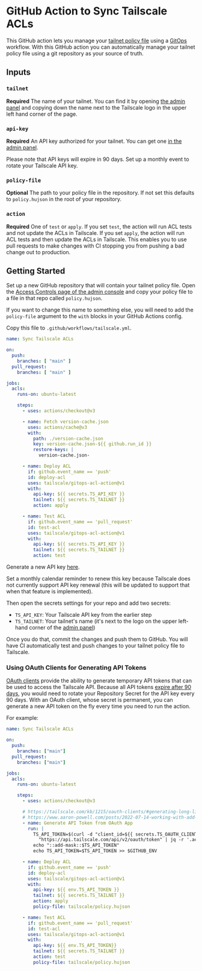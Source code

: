 # GitHub Action to Sync Tailscale ACLs

This GitHub action lets you manage your [tailnet policy file](https://tailscale.com/kb/1018/acls/) using a
[GitOps](https://about.gitlab.com/topics/gitops/) workflow. With this GitHub
action you can automatically manage your tailnet policy file using a git repository
as your source of truth. 

## Inputs

### `tailnet`

**Required** The name of your tailnet. You can find it by opening [the admin
panel](https://login.tailscale.com/admin) and copying down the name next to the
Tailscale logo in the upper left hand corner of the page.

### `api-key`

**Required** An API key authorized for your tailnet. You can get one [in the
admin panel](https://login.tailscale.com/admin/settings/keys).

Please note that API keys will expire in 90 days. Set up a monthly event to
rotate your Tailscale API key.

### `policy-file`

**Optional** The path to your policy file in the repository. If not set this
defaults to `policy.hujson` in the root of your repository.

### `action`

**Required** One of `test` or `apply`. If you set `test`, the action will run
ACL tests and not update the ACLs in Tailscale. If you set `apply`, the action
will run ACL tests and then update the ACLs in Tailscale. This enables you to
use pull requests to make changes with CI stopping you from pushing a bad change
out to production.

## Getting Started

Set up a new GitHub repository that will contain your tailnet policy file. Open the [Access Controls page of the admin console](https://login.tailscale.com/admin/acls) and copy your policy file to
a file in that repo called `policy.hujson`.

If you want to change this name to something else, you will need to add the
`policy-file` argument to the `with` blocks in your GitHub Actions config.

Copy this file to `.github/workflows/tailscale.yml`.

```yaml
name: Sync Tailscale ACLs

on:
  push:
    branches: [ "main" ]
  pull_request:
    branches: [ "main" ]

jobs:
  acls:
    runs-on: ubuntu-latest

    steps:
      - uses: actions/checkout@v3

      - name: Fetch version-cache.json
        uses: actions/cache@v3
        with:
          path: ./version-cache.json
          key: version-cache.json-${{ github.run_id }}
          restore-keys: |
            version-cache.json-

      - name: Deploy ACL
        if: github.event_name == 'push'
        id: deploy-acl
        uses: tailscale/gitops-acl-action@v1
        with:
          api-key: ${{ secrets.TS_API_KEY }}
          tailnet: ${{ secrets.TS_TAILNET }}
          action: apply

      - name: Test ACL
        if: github.event_name == 'pull_request'
        id: test-acl
        uses: tailscale/gitops-acl-action@v1
        with:
          api-key: ${{ secrets.TS_API_KEY }}
          tailnet: ${{ secrets.TS_TAILNET }}
          action: test
```

Generate a new API key [here](https://login.tailscale.com/admin/settings/keys).

Set a monthly calendar reminder to renew this key because Tailscale does not
currently support API key renewal (this will be updated to support that when
that feature is implemented).

Then open the secrets settings for your repo and add two secrets:

* `TS_API_KEY`: Your Tailscale API key from the earlier step
* `TS_TAILNET`: Your tailnet's name (it's next to the logo on the upper
  left-hand corner of the [admin
  panel](https://login.tailscale.com/admin/machines))

Once you do that, commit the changes and push them to GitHub. You will have CI
automatically test and push changes to your tailnet policy file to Tailscale.

### Using OAuth Clients for Generating API Tokens

[OAuth clients](https://tailscale.com/kb/1019/oauth-clients/) provide the ability
to generate temporary API tokens that can be used to access the Tailscale API. Because
all API tokens [expire after 90 days](https://tailscale.com/kb/1215/oauth-clients/#generating-long-lived-auth-keys),
you would need to rotate your Repository Secret for the API key every 90 days. With an
OAuth client, whose secret is permanent, you can generate a new API token on the fly
every time you need to run the action.

For example:

```yaml
name: Sync Tailscale ACLs

on:
  push:
    branches: ["main"]
  pull_request:
    branches: ["main"]

jobs:
  acls:
    runs-on: ubuntu-latest

    steps:
      - uses: actions/checkout@v3

      # https://tailscale.com/kb/1215/oauth-clients/#generating-long-lived-auth-keys
      # https://www.aaron-powell.com/posts/2022-07-14-working-with-add-mask-and-github-actions/
      - name: Generate API Token from OAuth App
        run: |
          TS_API_TOKEN=$(curl -d "client_id=${{ secrets.TS_OAUTH_CLIENT_ID }}" -d "client_secret=${{ secrets.TS_OAUTH_CLIENT_SECRET }}" \
            "https://api.tailscale.com/api/v2/oauth/token" | jq -r '.access_token')
          echo "::add-mask::$TS_API_TOKEN"
          echo TS_API_TOKEN=$TS_API_TOKEN >> $GITHUB_ENV

      - name: Deploy ACL
        if: github.event_name == 'push'
        id: deploy-acl
        uses: tailscale/gitops-acl-action@v1
        with:
          api-key: ${{ env.TS_API_TOKEN }}
          tailnet: ${{ secrets.TS_TAILNET }}
          action: apply
          policy-file: tailscale/policy.hujson

      - name: Test ACL
        if: github.event_name == 'pull_request'
        id: test-acl
        uses: tailscale/gitops-acl-action@v1
        with:
          api-key: ${{ env.TS_API_TOKEN}}
          tailnet: ${{ secrets.TS_TAILNET }}
          action: test
          policy-file: tailscale/policy.hujson
```